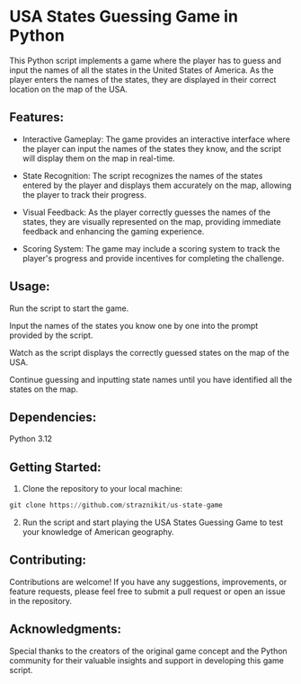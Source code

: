 # USA States Guessing Game in Python

This Python script implements a game where the player has to guess and input the names of all the states in the United States of America. As the player enters the names of the states, they are displayed in their correct location on the map of the USA.

## Features:

- Interactive Gameplay: The game provides an interactive interface where the player can input the names of the states they know, and the script will display them on the map in real-time.

- State Recognition: The script recognizes the names of the states entered by the player and displays them accurately on the map, allowing the player to track their progress.

- Visual Feedback: As the player correctly guesses the names of the states, they are visually represented on the map, providing immediate feedback and enhancing the gaming experience.

- Scoring System: The game may include a scoring system to track the player's progress and provide incentives for completing the challenge.

## Usage:

Run the script to start the game.

Input the names of the states you know one by one into the prompt provided by the script.

Watch as the script displays the correctly guessed states on the map of the USA.

Continue guessing and inputting state names until you have identified all the states on the map.

## Dependencies:

Python 3.12

## Getting Started:

1. Clone the repository to your local machine:

```python
git clone https://github.com/straznikit/us-state-game
```
2. Run the script and start playing the USA States Guessing Game to test your knowledge of American geography.

## Contributing:

Contributions are welcome! If you have any suggestions, improvements, or feature requests, please feel free to submit a pull request or open an issue in the repository.

## Acknowledgments:

Special thanks to the creators of the original game concept and the Python community for their valuable insights and support in developing this game script.
